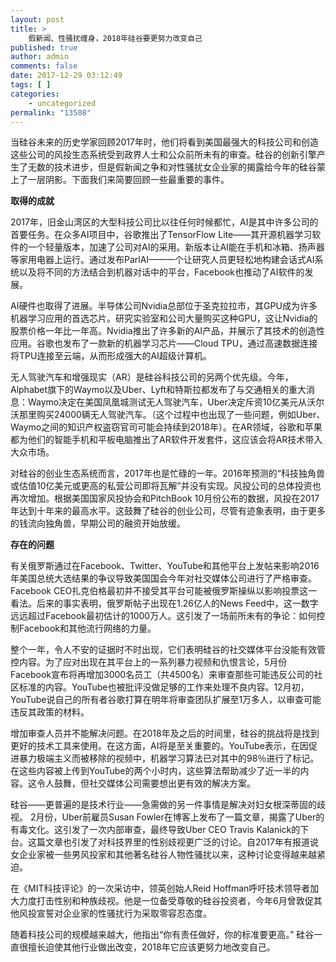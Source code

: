 ```yaml
---
layout: post
title: >
    假新闻、性骚扰缠身，2018年硅谷要更努力改变自己
published: true
author: admin
comments: false
date: 2017-12-29 03:12:49
tags: [ ]
categories:
    - uncategorized
permalink: "13508"
---
```

当硅谷未来的历史学家回顾2017年时，他们将看到美国最强大的科技公司和创造这些公司的风投生态系统受到政界人士和公众前所未有的审查。硅谷的创新引擎产生了无数的技术进步，但是假新闻之争和对性骚扰女企业家的揭露给今年的硅谷蒙上了一层阴影。下面我们来简要回顾一些最重要的事件。

**取得的成就**

2017年，旧金山湾区的大型科技公司比以往任何时候都忙，AI是其中许多公司的首要任务。在众多AI项目中，谷歌推出了TensorFlow Lite——其开源机器学习软件的一个轻量版本，加速了公司对AI的采用。新版本让AI能在手机和冰箱、扬声器等家用电器上运行。通过发布ParlAI——一个让研究人员更轻松地构建会话式AI系统以及将不同的方法结合到机器对话中的平台，Facebook也推动了AI软件的发展。

AI硬件也取得了进展。半导体公司Nvidia总部位于圣克拉拉市，其GPU成为许多机器学习应用的首选芯片。研究实验室和公司大量购买这种GPU，这让Nvidia的股票价格一年比一年高。Nvidia推出了许多新的AI产品，并展示了其技术的创造性应用。谷歌也发布了一款新的机器学习芯片——Cloud TPU，通过高速数据连接将TPU连接至云端，从而形成强大的AI超级计算机。

无人驾驶汽车和增强现实（AR）是硅谷科技公司的另两个优先级。今年，Alphabet旗下的Waymo以及Uber、Lyft和特斯拉都发布了与交通相关的重大消息：Waymo决定在美国凤凰城测试无人驾驶汽车，Uber决定斥资10亿美元从沃尔沃那里购买24000辆无人驾驶汽车。（这个过程中也出现了一些问题，例如Uber、Waymo之间的知识产权盗窃官司可能会持续到2018年）。在AR领域，谷歌和苹果都为他们的智能手机和平板电脑推出了AR软件开发套件，这应该会将AR技术带入大众市场。

对硅谷的创业生态系统而言，2017年也是忙碌的一年。2016年预测的“科技独角兽或估值10亿美元或更高的私营公司即将瓦解”并没有实现。风投公司的总体投资也再次增加。根据美国国家风投协会和PitchBook 10月份公布的数据，风投在2017年达到十年来的最高水平。这鼓舞了硅谷的创业公司，尽管有迹象表明，由于更多的钱流向独角兽，早期公司的融资开始放缓。

**存在的问题**

有关俄罗斯通过在Facebook、Twitter、YouTube和其他平台上发帖来影响2016年美国总统大选结果的争议导致美国国会今年对社交媒体公司进行了严格审查。 Facebook CEO扎克伯格最初并不接受其平台可能被俄罗斯操纵以影响投票这一看法。后来的事实表明，俄罗斯帖子出现在1.26亿人的News Feed中，这一数字远远超过Facebook最初估计的1000万人。这引发了一场前所未有的争论：如何控制Facebook和其他流行网络的力量。

整个一年，令人不安的证据时不时出现，它们表明硅谷的社交媒体平台没能有效管控内容。为了应对出现在其平台上的一系列暴力视频和仇恨言论，5月份Facebook宣布将再增加3000名员工（共4500名）来审查那些可能违反公司的社区标准的内容。YouTube也被批评没做足够的工作来处理不良内容。12月初，YouTube说自己的所有者谷歌打算在明年将审查团队扩展至1万多人，以审查可能违反其政策的材料。

增加审查人员并不能解决问题。在2018年及之后的时间里，硅谷的挑战将是找到更好的技术工具来使用。在这方面，AI将是至关重要的。YouTube表示，在因促进暴力极端主义而被移除的视频中，机器学习算法已对其中的98％进行了标记。在这些内容被上传到YouTube的两个小时内，这些算法帮助减少了近一半的内容。这令人鼓舞，但社交媒体公司需要想出更有效的解决方案。

硅谷——更普遍的是技术行业——急需做的另一件事情是解决对妇女根深蒂固的歧视。 2月份，Uber前雇员Susan Fowler在博客上发布了一篇文章，揭露了Uber的有毒文化。这引发了一次内部审查，最终导致Uber CEO Travis Kalanick的下台。这篇文章也引发了对科技界里的性别歧视更广泛的讨论。自2017年有报道说女企业家被一些男风投家和其他著名硅谷人物性骚扰以来，这种讨论变得越来越紧迫。

在《MIT科技评论》的一次采访中，领英创始人Reid Hoffman呼吁技术领导者加大力度打击性别和种族歧视。他是一位备受尊敬的硅谷投资者，今年6月曾敦促其他风投宣誓对企业家的性骚扰行为采取零容忍态度。

随着科技公司的规模越来越大，他指出“你有责任做好，你的标准要更高。” 硅谷一直很擅长迫使其他行业做出改变，2018年它应该更努力地改变自己。